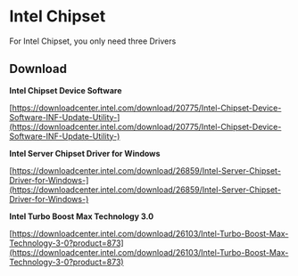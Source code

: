 # Intel Chipset

For Intel Chipset, you only need three Drivers

## Download

**Intel Chipset Device Software**

[https://downloadcenter.intel.com/download/20775/Intel-Chipset-Device-Software-INF-Update-Utility-](https://downloadcenter.intel.com/download/20775/Intel-Chipset-Device-Software-INF-Update-Utility-)

**Intel Server Chipset Driver for Windows**

[https://downloadcenter.intel.com/download/26859/Intel-Server-Chipset-Driver-for-Windows-](https://downloadcenter.intel.com/download/26859/Intel-Server-Chipset-Driver-for-Windows-)

**Intel Turbo Boost Max Technology 3.0**

[https://downloadcenter.intel.com/download/26103/Intel-Turbo-Boost-Max-Technology-3-0?product=873](https://downloadcenter.intel.com/download/26103/Intel-Turbo-Boost-Max-Technology-3-0?product=873)


